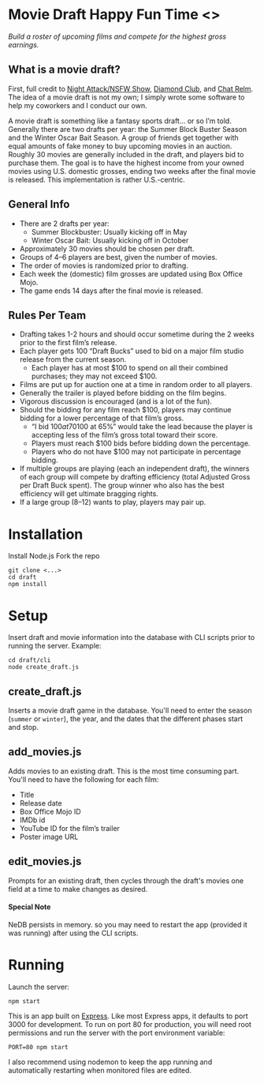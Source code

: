 # Movie Draft Happy Fun Time <>
_Build a roster of upcoming films and compete for the highest gross earnings._

## What is a movie draft?
First, full credit to [Night Attack/NSFW Show](http://nightattack.tv/), [Diamond Club](http://diamondclub.tv/), and [Chat Relm](http://chatrelm.net). The idea of a movie draft is not my own; I simply wrote some software to help my coworkers and I conduct our own.

A movie draft is something like a fantasy sports draft… or so I’m told. Generally there are two drafts per year: the Summer Block Buster Season and the Winter Oscar Bait Season. A group of friends get together with equal amounts of fake money to buy upcoming movies in an auction. Roughly 30 movies are generally included in the draft, and players bid to purchase them. The goal is to have the highest income from your owned movies using U.S. domestic grosses, ending two weeks after the final movie is released. This implementation is rather U.S.-centric.

## General Info
* There are 2 drafts per year:
  * Summer Blockbuster: Usually kicking off in May
  * Winter Oscar Bait: Usually kicking off in October
* Approximately 30 movies should be chosen per draft.
* Groups of 4–6 players are best, given the number of movies.
* The order of movies is randomized prior to drafting.
* Each week the (domestic) film grosses are updated using Box Office Mojo.
* The game ends 14 days after the final movie is released.

## Rules Per Team
* Drafting takes 1-2 hours and should occur sometime during the 2 weeks prior to the first film’s release.
* Each player gets 100 “Draft Bucks” used to bid on a major film studio release from the current season.
  * Each player has at most $100 to spend on all their combined purchases; they may not exceed $100.
* Films are put up for auction one at a time in random order to all players.
* Generally the trailer is played before bidding on the film begins.
* Vigorous discussion is encouraged (and is a lot of the fun).
* Should the bidding for any film reach $100, players may continue bidding for a lower percentage of that film’s gross.
  * “I bid $100 at 70%” means the film's domestic gross would be multiplied by 0.7 before being applied to the player’s total. A subsequent bid of “$100 at 65%” would take the lead because the player is accepting less of the film’s gross total toward their score.
  * Players must reach $100 bids before bidding down the percentage.
  * Players who do not have $100 may not participate in percentage bidding.
* If multiple groups are playing (each an independent draft), the winners of each group will compete by drafting efficiency (total Adjusted Gross per Draft Buck spent). The group winner who also has the best efficiency will get ultimate bragging rights.
* If a large group (8–12) wants to play, players may pair up.

# Installation
Install Node.js
Fork the repo
```
git clone <...>
cd draft
npm install
```

# Setup
Insert draft and movie information into the database with CLI scripts prior to running the server.
Example:
```
cd draft/cli
node create_draft.js
```

## create_draft.js
Inserts a movie draft game in the database. You'll need to enter the season (`summer` or `winter`), the year, and the dates that the different phases start and stop.

## add_movies.js
Adds movies to an existing draft. This is the most time consuming part. You'll need to have the following for each film:
* Title
* Release date
* Box Office Mojo ID
* IMDb id
* YouTube ID for the film’s trailer
* Poster image URL

## edit_movies.js
Prompts for an existing draft, then cycles through the draft's movies one field at a time to make changes as desired.

#### Special Note
NeDB persists in memory. so you may need to restart the app (provided it was running) after using the CLI scripts.

# Running
Launch the server:
```
npm start
```

This is an app built on [Express](http://expressjs.com/). Like most Express apps, it defaults to port 3000 for development. To run on port 80 for production, you will need root permissions and run the server with the port environment variable:
```
PORT=80 npm start
```

I also recommend using nodemon to keep the app running and automatically restarting when monitored files are edited.
